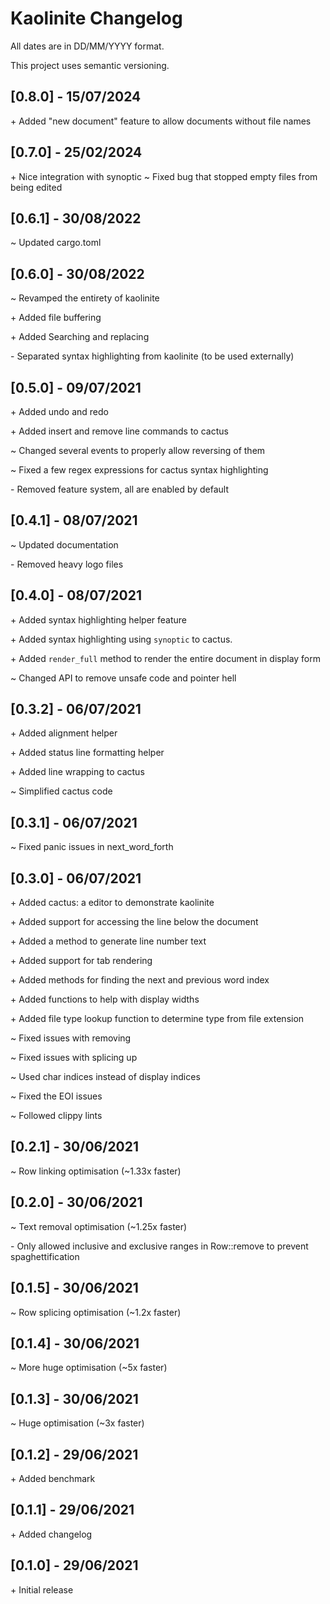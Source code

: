 # Kaolinite Changelog
All dates are in DD/MM/YYYY format. 

This project uses semantic versioning.

<!--
## [X.Y.Z] - DD/MM/YYYY
\+
\~
\-
-->
## [0.8.0] - 15/07/2024
\+ Added "new document" feature to allow documents without file names

## [0.7.0] - 25/02/2024
\+ Nice integration with synoptic
\~ Fixed bug that stopped empty files from being edited

## [0.6.1] - 30/08/2022
\~ Updated cargo.toml

## [0.6.0] - 30/08/2022
\~ Revamped the entirety of kaolinite

\+ Added file buffering

\+ Added Searching and replacing

\- Separated syntax highlighting from kaolinite (to be used externally)

## [0.5.0] - 09/07/2021
\+ Added undo and redo

\+ Added insert and remove line commands to cactus

\~ Changed several events to properly allow reversing of them

\~ Fixed a few regex expressions for cactus syntax highlighting

\- Removed feature system, all are enabled by default

## [0.4.1] - 08/07/2021
\~ Updated documentation

\- Removed heavy logo files

## [0.4.0] - 08/07/2021
\+ Added syntax highlighting helper feature

\+ Added syntax highlighting using `synoptic` to cactus.

\+ Added `render_full` method to render the entire document in display form

\~ Changed API to remove unsafe code and pointer hell

## [0.3.2] - 06/07/2021
\+ Added alignment helper

\+ Added status line formatting helper

\+ Added line wrapping to cactus

\~ Simplified cactus code

## [0.3.1] - 06/07/2021
\~ Fixed panic issues in next_word_forth

## [0.3.0] - 06/07/2021
\+ Added cactus: a editor to demonstrate kaolinite

\+ Added support for accessing the line below the document

\+ Added a method to generate line number text

\+ Added support for tab rendering

\+ Added methods for finding the next and previous word index

\+ Added functions to help with display widths

\+ Added file type lookup function to determine type from file extension

\~ Fixed issues with removing

\~ Fixed issues with splicing up

\~ Used char indices instead of display indices

\~ Fixed the EOI issues

\~ Followed clippy lints

## [0.2.1] - 30/06/2021
\~ Row linking optimisation (~1.33x faster)

## [0.2.0] - 30/06/2021
\~ Text removal optimisation (~1.25x faster)

\- Only allowed inclusive and exclusive ranges in Row::remove to prevent spaghettification

## [0.1.5] - 30/06/2021
\~ Row splicing optimisation (~1.2x faster)

## [0.1.4] - 30/06/2021
\~ More huge optimisation (~5x faster)

## [0.1.3] - 30/06/2021
\~ Huge optimisation (~3x faster)

## [0.1.2] - 29/06/2021
\+ Added benchmark

## [0.1.1] - 29/06/2021
\+ Added changelog

## [0.1.0] - 29/06/2021
\+ Initial release
